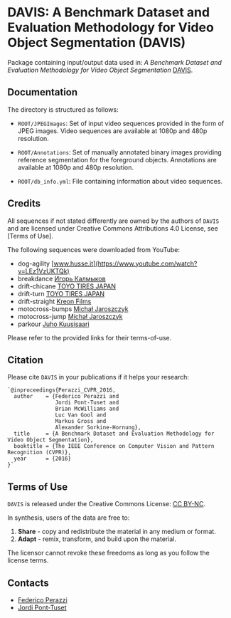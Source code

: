 DAVIS: A Benchmark Dataset and Evaluation Methodology for Video Object Segmentation (DAVIS)
============================================================================================

Package containing input/output data used in: *A Benchmark Dataset and Evaluation Methodology for Video Object Segmentation* [DAVIS](https://graphics.ethz.ch/~perazzif/davis/index.html).

Documentation
-----------------

The directory is structured as follows:

 * `ROOT/JPEGImages`: Set of input video sequences provided in the form of JPEG images.
   Video sequences are available at 1080p and 480p resolution.

 * `ROOT/Annotations`: Set of manually annotated binary images providing reference segmentation
   for the foreground objects. Annotations are available at 1080p and 480p resolution.

 * `ROOT/db_info.yml`: File containing information about video sequences.

Credits
---------------
All sequences if not stated differently are owned by the authors of `DAVIS` and are
licensed under Creative Commons Attributions 4.0 License, see [Terms of Use].

The following sequences were downloaded from YouTube:
  * dog-agility     [www.husse.it](https://www.youtube.com/watch?v=LEz1VzUKTQk)
  * breakdance      [Игорь Калмыков](https://www.youtube.com/watch?v=5Ys8Gv3uPGA)
  * drift-chicane   [TOYO TIRES JAPAN](https://www.youtube.com/watch?v=w8jv-WSgKzE)
  * drift-turn      [TOYO TIRES JAPAN](https://www.youtube.com/watch?v=w8jv-WSgKzE)
  * drift-straight  [Kreon Films](https://www.youtube.com/watch?v=oBXdW2g25Vg)
  * motocross-bumps [Michał Jaroszczyk](https://www.youtube.com/watch?v=lWYG_xLG6YU)
  * motocross-jump  [Michał Jaroszczyk](https://www.youtube.com/watch?v=lWYG_xLG6YU)
  * parkour         [Juho Kuusisaari](https://www.youtube.com/watch?v=cpcUARb6p0c)

Please refer to the provided links for their terms-of-use.

Citation
--------------

Please cite `DAVIS` in your publications if it helps your research:

    `@inproceedings{Perazzi_CVPR_2016,
      author    = {Federico Perazzi and
                   Jordi Pont-Tuset and
                   Brian McWilliams and
                   Luc Van Gool and
                   Markus Gross and
                   Alexander Sorkine-Hornung},
      title     = {A Benchmark Dataset and Evaluation Methodology for Video Object Segmentation},
      booktitle = {The IEEE Conference on Computer Vision and Pattern Recognition (CVPR)},
      year      = {2016}
    }`

Terms of Use
--------------

`DAVIS` is released under the Creative Commons License:
  [CC BY-NC](http://creativecommons.org/licenses/by-nc/4.0).

In synthesis, users of the data are free to:

1. **Share** - copy and redistribute the material in any medium or format.
2. **Adapt** - remix, transform, and build upon the material.

The licensor cannot revoke these freedoms as long as you follow the license terms.

Contacts
------------------
- [Federico Perazzi](https://graphics.ethz.ch/~perazzif)
- [Jordi Pont-Tuset](http://jponttuset.github.io)

